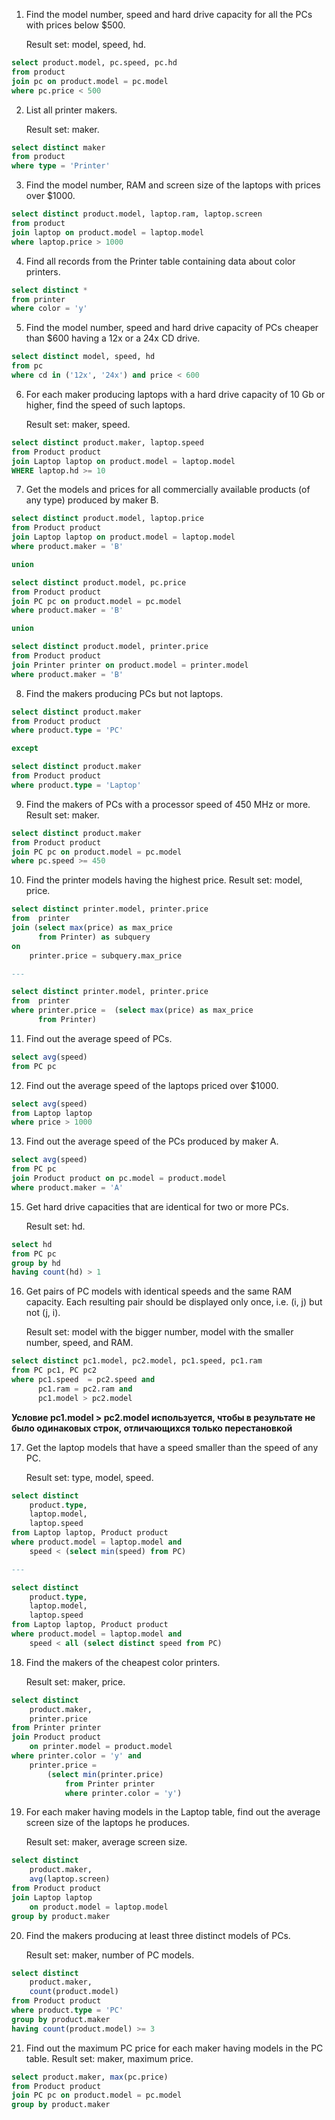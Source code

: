 1.  Find the model number, speed and hard drive capacity for all the PCs with prices below $500.

    Result set: model, speed, hd.

```sql
select product.model, pc.speed, pc.hd
from product
join pc on product.model = pc.model
where pc.price < 500
```

2. List all printer makers.

   Result set: maker.

```sql
select distinct maker
from product
where type = 'Printer'
```

3. Find the model number, RAM and screen size of the laptops with prices over $1000.

```sql
select distinct product.model, laptop.ram, laptop.screen
from product
join laptop on product.model = laptop.model
where laptop.price > 1000
```

4. Find all records from the Printer table containing data about color printers.

```sql
select distinct *
from printer
where color = 'y'
```

5. Find the model number, speed and hard drive capacity of PCs cheaper than $600 having a 12x or a 24x CD drive.

```sql
select distinct model, speed, hd
from pc
where cd in ('12x', '24x') and price < 600
```

6. For each maker producing laptops with a hard drive capacity of 10 Gb or higher, find the speed of such laptops.

   Result set: maker, speed.

```sql
select distinct product.maker, laptop.speed
from Product product
join Laptop laptop on product.model = laptop.model
WHERE laptop.hd >= 10
```

7. Get the models and prices for all commercially available products (of any type) produced by maker B.

```sql
select distinct product.model, laptop.price
from Product product
join Laptop laptop on product.model = laptop.model
where product.maker = 'B'

union

select distinct product.model, pc.price
from Product product
join PC pc on product.model = pc.model
where product.maker = 'B'

union

select distinct product.model, printer.price
from Product product
join Printer printer on product.model = printer.model
where product.maker = 'B'
```

8. Find the makers producing PCs but not laptops.

```sql
select distinct product.maker
from Product product
where product.type = 'PC'

except

select distinct product.maker
from Product product
where product.type = 'Laptop'
```

9. Find the makers of PCs with a processor speed of 450 MHz or more. Result set: maker.

```sql
select distinct product.maker
from Product product
join PC pc on product.model = pc.model
where pc.speed >= 450
```

10. Find the printer models having the highest price. Result set: model, price.

```sql
select distinct printer.model, printer.price
from  printer
join (select max(price) as max_price
	  from Printer) as subquery
on
	printer.price = subquery.max_price

---

select distinct printer.model, printer.price
from  printer
where printer.price =  (select max(price) as max_price
	  from Printer)
```

11. Find out the average speed of PCs.

```sql
select avg(speed)
from PC pc
```

12. Find out the average speed of the laptops priced over $1000.

```sql
select avg(speed)
from Laptop laptop
where price > 1000
```

13. Find out the average speed of the PCs produced by maker A.

```sql
select avg(speed)
from PC pc
join Product product on pc.model = product.model
where product.maker = 'A'
```

15. Get hard drive capacities that are identical for two or more PCs.

    Result set: hd.

```sql
select hd
from PC pc
group by hd
having count(hd) > 1
```

16. Get pairs of PC models with identical speeds and the same RAM capacity.
    Each resulting pair should be displayed only once, i.e. (i, j) but not (j, i).

    Result set: model with the bigger number, model with the smaller number, speed, and RAM.

```sql
select distinct pc1.model, pc2.model, pc1.speed, pc1.ram
from PC pc1, PC pc2
where pc1.speed  = pc2.speed and
	  pc1.ram = pc2.ram and
	  pc1.model > pc2.model
```

**Условие pc1.model > pc2.model используется, чтобы в результате не было одинаковых строк, отличающихся только перестановкой**

17. Get the laptop models that have a speed smaller than the speed of any PC.

    Result set: type, model, speed.

```sql
select distinct
	product.type,
	laptop.model,
	laptop.speed
from Laptop laptop, Product product
where product.model = laptop.model and
	speed < (select min(speed) from PC)

---

select distinct
	product.type,
	laptop.model,
	laptop.speed
from Laptop laptop, Product product
where product.model = laptop.model and
	speed < all (select distinct speed from PC)
```

18. Find the makers of the cheapest color printers.

    Result set: maker, price.

```sql
select distinct
	product.maker,
	printer.price
from Printer printer
join Product product
	on printer.model = product.model
where printer.color = 'y' and
	printer.price =
		(select min(printer.price)
			from Printer printer
			where printer.color = 'y')
```

19. For each maker having models in the Laptop table, find out the average screen size of the laptops he produces.

    Result set: maker, average screen size.

```sql
select distinct
	product.maker,
	avg(laptop.screen)
from Product product
join Laptop laptop
	on product.model = laptop.model
group by product.maker
```

20. Find the makers producing at least three distinct models of PCs.

    Result set: maker, number of PC models.

```sql
select distinct
	product.maker,
	count(product.model)
from Product product
where product.type = 'PC'
group by product.maker
having count(product.model) >= 3
```

21. Find out the maximum PC price for each maker having models in the PC table.
    Result set: maker, maximum price.

```sql
select product.maker, max(pc.price)
from Product product
join PC pc on product.model = pc.model
group by product.maker
```
